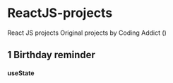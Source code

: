 # ReactJS-projects
React JS projects
Original projects by Coding Addict ()
## 1 Birthday reminder
#### useState
